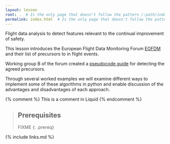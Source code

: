 ```yaml
---
layout: lesson
root: .  # Is the only page that doesn't follow the pattern /:path/index.html
permalink: index.html  # Is the only page that doesn't follow the pattern /:path/index.html
---
```

Flight data analysis to detect features relevant to the continual improvement of safety.

This lesson introduces the European Flight Data Monitoring Forum [EOFDM](https://www.easa.europa.eu/domains/safety-management/safety-promotion/european-operators-flight-data-monitoring-eofdm-forum) and their list of precursors to in flight events. 

Working group B of the forum created a [pseudocode guide](https://www.easa.europa.eu/sites/default/files/dfu/study_wgb_precursors_rev3_20200930_4.pdf) for detecting the agreed precursors. 

Through several worked examples we will examine different ways to implement some of these algorithms in python and enable discussion of the advantages and disadvantages of each approach.

<!-- this is an html comment -->

{% comment %} This is a comment in Liquid {% endcomment %}

> ## Prerequisites
>
> FIXME
{: .prereq}

{% include links.md %}
